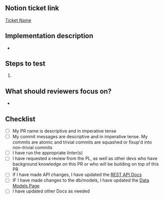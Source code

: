 ## Notion ticket link
<!-- Please replace with your ticket's URL -->
[Ticket Name](https://www.notion.so/uwblueprintexecs/Task-Board-db95cd7b93f245f78ee85e3a8a6a316d)


<!-- Give a quick summary of the implementation details, provide design justifications if necessary -->
## Implementation description
* 


<!-- What should the reviewer do to verify your changes? Describe expected results and include screenshots when appropriate -->
## Steps to test
1.


<!-- Draw attention to the substantial parts of your PR or anything you'd like a second opinion on -->
## What should reviewers focus on?
* 


## Checklist
- [ ] My PR name is descriptive and in imperative tense
- [ ] My commit messages are descriptive and in imperative tense. My commits are atomic and trivial commits are squashed or fixup'd into non-trivial commits
- [ ] I have run the appropriate linter(s)
- [ ] I have requested a review from the PL, as well as other devs who have background knowledge on this PR or who will be building on top of this PR
- [ ] If I have made API changes, I have updated the [REST API Docs](https://www.notion.so/uwblueprintexecs/REST-Endpoints-05ce60312bb943439dfda42bb1318536)
- [ ] IF I have made changes to the db/models, I have updated the [Data Models Page](https://www.notion.so/uwblueprintexecs/Data-Models-760f8aa06b244eb0842c079ad77987b0)
- [ ] I have updated other Docs as needed
